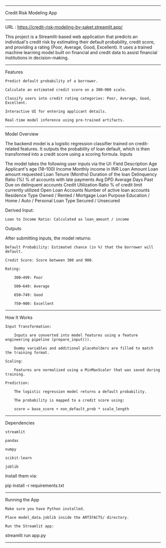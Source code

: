 
************************************************************************************************************************************************************************************************************
Credit Risk Modeling App
************************************************************************************************************************************************************************************************************
URL : https://credit-risk-modeling-by-saket.streamlit.app/

This project is a Streamlit-based web application that predicts an individual's credit risk by estimating their default probability, credit score, and providing a rating (Poor, Average, Good, Excellent). It uses a trained machine learning model built on financial and credit data to assist financial institutions in decision-making.

************************************************************************************************************************************************************************************************************
Features

    Predict default probability of a borrower.

    Calculate an estimated credit score on a 300–900 scale.

    Classify users into credit rating categories: Poor, Average, Good, Excellent.

    Interactive UI for entering applicant details.

    Real-time model inference using pre-trained artifacts.
    
   ************************************************************************************************************************************************************************************************************
Model Overview

The backend model is a logistic regression classifier trained on credit-related features. It outputs the probability of loan default, which is then transformed into a credit score using a scoring formula.
Inputs

The model takes the following user inputs via the UI:
Field	Description
Age	Applicant's age (18–100)
Income	Monthly income in INR
Loan Amount	Loan amount requested
Loan Tenure (Months)	Duration of the loan
Delinquency Ratio (%)	% of accounts with late payments
Avg DPD	Average Days Past Due on delinquent accounts
Credit Utilization Ratio	% of credit limit currently utilized
Open Loan Accounts	Number of active loan accounts
Residence Type	Owned / Rented / Mortgage
Loan Purpose	Education / Home / Auto / Personal
Loan Type	Secured / Unsecured

Derived Input:

    Loan to Income Ratio: Calculated as loan_amount / income

Outputs

After submitting inputs, the model returns:

    Default Probability: Estimated chance (in %) that the borrower will default.

    Credit Score: Score between 300 and 900.

    Rating:

        300–499: Poor

        500–649: Average

        650–749: Good

        750–900: Excellent

************************************************************************************************************************************************************************************************************
How It Works

    Input Transformation:

        Inputs are converted into model features using a feature engineering pipeline (prepare_input()).

        Dummy variables and additional placeholders are filled to match the training format.

    Scaling:

        Features are normalized using a MinMaxScaler that was saved during training.

    Prediction:

        The logistic regression model returns a default probability.

        The probability is mapped to a credit score using:

        score = base_score + non_default_prob * scale_length

************************************************************************************************************************************************************************************************************
Dependencies

    streamlit

    pandas

    numpy

    scikit-learn

    joblib

Install them via:

pip install -r requirements.txt

************************************************************************************************************************************************************************************************************
Running the App

    Make sure you have Python installed.

    Place model_data.joblib inside the ARTIFACTS/ directory.

    Run the Streamlit app:

streamlit run app.py

************************************************************************************************************************************************************************************************************************************************************************************************************************************************************************************************************************
